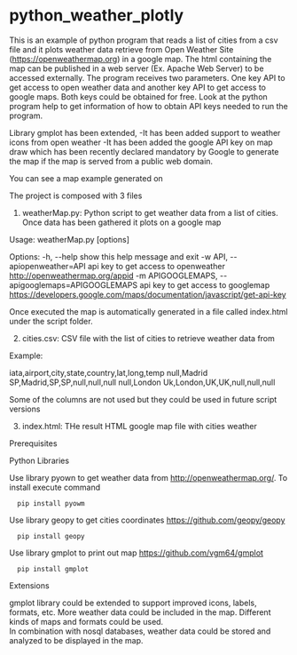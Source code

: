 # python_weather_plotly

This is an example of python program that reads a list of cities from a csv file and it plots weather data retrieve from Open Weather Site (https://openweathermap.org) in a google map. The html containing the map can be published in a web server (Ex. Apache Web Server) to be accessed externally. The program receives two parameters. One key API to get access to open weather data and another key API to get access to google maps. Both keys could be obtained for free. Look at the python program help to get information of how to obtain API keys needed to run the program.

Library gmplot has been extended,
  -It has been added support to weather icons from open weather
  -It has been added the google API key on map draw which has been recently declared mandatory by Google to generate the map if the map is served from a public web domain.

You can see a map example generated on

The project is composed with 3 files

1. weatherMap.py: Python script to get weather data from a list of cities. Once data has been gathered it plots on a google map

Usage: weatherMap.py [options]

Options:
-h, --help            show this help message and exit
-w API, --apiopenweather=API
                      api key to get access to openweather
                      http://openweathermap.org/appid
-m APIGOOGLEMAPS, --apigooglemaps=APIGOOGLEMAPS
                      api key to get access to googlemap https://developers.google.com/maps/documentation/javascript/get-api-key

Once executed the map is automatically generated in a file called index.html under the script folder.

2. cities.csv: CSV file with the list of cities to retrieve weather data from

Example:

iata,airport,city,state,country,lat,long,temp
null,Madrid SP,Madrid,SP,SP,null,null,null
null,London Uk,London,UK,UK,null,null,null

Some of the columns are not used but they could be used in future script versions

3. index.html: THe result HTML google map file with cities weather

Prerequisites

  Python Libraries


  Use library pyown to get weather data from http://openweathermap.org/. To install execute command

      pip install pyowm


  Use library geopy to get cities coordinates https://github.com/geopy/geopy

      pip install geopy

  Use library gmplot to print out map https://github.com/vgm64/gmplot

      pip install gmplot    

  Extensions

  gmplot library could be extended to support improved icons, labels, formats, etc.
  More weather data could be included in the map. Different kinds of maps and formats could be used.  
  In combination with nosql databases, weather data could be stored and analyzed to be displayed in the map.  
